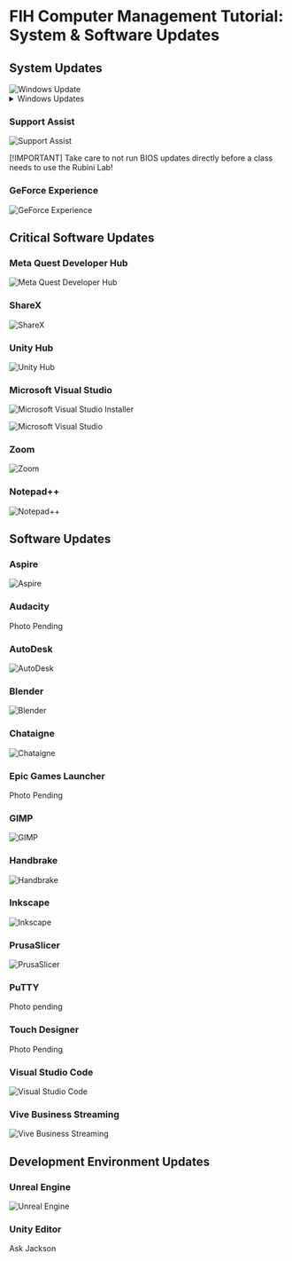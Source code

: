 # FIH Computer Management Tutorial: System & Software Updates

## System Updates

<img src="/UpdateScreenshots/WindowsUpdate.png" alt="Windows Update">

<details>
<summary>Windows Updates</summary>
<br>
</details>

### Support Assist

![Support Assist](/UpdateScreenshots/SupportAssist.png)

[!IMPORTANT]
Take care to not run BIOS updates directly before a class needs to use the Rubini Lab!

### GeForce Experience

![GeForce Experience](/UpdateScreenshots/NVIDIA_GeForce_Experience.png)

## Critical Software Updates

### Meta Quest Developer Hub

![Meta Quest Developer Hub](/UpdateScreenshots/Meta_Quest_Developer_Hub.png)

### ShareX

![ShareX](/UpdateScreenshots/ShareX.png)

### Unity Hub

![Unity Hub](/UpdateScreenshots/Unity_Hub.png)

### Microsoft Visual Studio

![Microsoft Visual Studio Installer](/UpdateScreenshots/VisualStudio_Installer.png)

![Microsoft Visual Studio](/UpdateScreenshots/VisualStudio.png)

### Zoom

![Zoom](/UpdateScreenshots/Zoom.png)

### Notepad++

![Notepad++](/UpdateScreenshots/Notepad++.png)

## Software Updates

### Aspire

![Aspire](/UpdateScreenshots/Aspire.png)

### Audacity

Photo Pending

### AutoDesk

![AutoDesk](/UpdateScreenshots/AutodeskAccess.png)

### Blender

![Blender](/UpdateScreenshots/blender.png)

### Chataigne 

![Chataigne](/UpdateScreenshots/Chataigne.png)

### Epic Games Launcher

Photo Pending

### GIMP

![GIMP](/UpdateScreenshots/Gimp.png)

### Handbrake

![Handbrake](/UpdateScreenshots/Handbrake.png)

### Inkscape

![Inkscape](/UpdateScreenshots/inkscape.png)

### PrusaSlicer

![PrusaSlicer](/UpdateScreenshots/PrusaSlicer.png)

### PuTTY

Photo pending

### Touch Designer

Photo Pending

### Visual Studio Code

![Visual Studio Code](/UpdateScreenshots/VSC.png)

### Vive Business Streaming

![Vive Business Streaming](/UpdateScreenshots/ViveStreamingHub.png)

## Development Environment Updates

### Unreal Engine

![Unreal Engine](/UpdateScreenshots/EpicGames.png)

### Unity Editor

Ask Jackson

